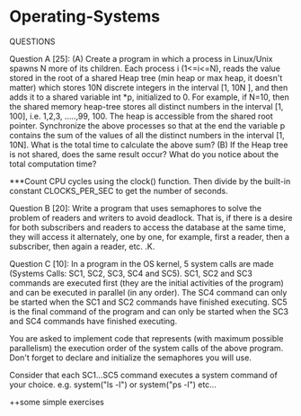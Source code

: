 # Operating-Systems

QUESTIONS

Question A [25]: (A) Create a program in which a process in Linux/Unix spawns N more of its children. Each process i (1<=i<=N), reads the value stored in the root of a shared Heap tree (min heap or max heap, it doesn't matter) which stores 10N discrete integers in the interval [1, 10N ], and then adds it to a shared variable int *p, initialized to 0. For example, if N=10, then the shared memory heap-tree stores all distinct numbers in the interval [1, 100], i.e. 1,2,3, …..,99, 100. The heap is accessible from the shared root pointer. Synchronize the above processes so that at the end the variable p contains the sum of the values ​​of all the distinct numbers in the interval [1, 10N]. What is the total time to calculate the above sum? (B) If the Heap tree is not shared, does the same result occur? What do you notice about the total computation time?

***Count CPU cycles using the clock() function. Then divide by the built-in constant CLOCKS_PER_SEC to get the number of seconds.

Question B [20]: Write a program that uses semaphores to solve the problem of readers and writers to avoid deadlock. That is, if there is a desire for both subscribers and readers to access the database at the same time, they will access it alternately, one by one, for example, first a reader, then a subscriber, then again a reader, etc. .K.

Question C [10]: In a program in the OS kernel, 5 system calls are made (Systems Calls: SC1, SC2, SC3, SC4 and SC5). SC1, SC2 and SC3 commands are executed first (they are the initial activities of the program) and can be executed in parallel (in any order). The SC4 command can only be started when the SC1 and SC2 commands have finished executing. SC5 is the final command of the program and can only be started when the SC3 and SC4 commands have finished executing.

You are asked to implement code that represents (with maximum possible parallelism) the execution order of the system calls of the above program. Don't forget to declare and initialize the semaphores you will use.

Consider that each SC1...SC5 command executes a system command of your choice. e.g. system("ls -l") or system("ps -l") etc...

++some simple exercises
